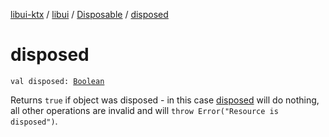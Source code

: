 [libui-ktx](../../index.md) / [libui](../index.md) / [Disposable](index.md) / [disposed](./disposed.md)

# disposed

`val disposed: `[`Boolean`](https://kotlinlang.org/api/latest/jvm/stdlib/kotlin/-boolean/index.html)

Returns `true` if object was disposed - in this case [disposed](./disposed.md) will do nothing,
all other operations are invalid and will `throw Error("Resource is disposed")`.

